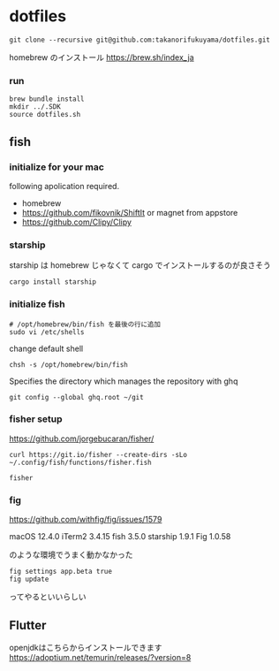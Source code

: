 # dotfiles

```shell
git clone --recursive git@github.com:takanorifukuyama/dotfiles.git
```

homebrew のインストール
https://brew.sh/index_ja

### run

```
brew bundle install
mkdir ../.SDK
source dotfiles.sh
```

## fish

### initialize for your mac

following apolication required.

- homebrew
- https://github.com/fikovnik/ShiftIt or magnet from appstore
- https://github.com/Clipy/Clipy

### starship

starship は homebrew じゃなくて cargo でインストールするのが良さそう

```
cargo install starship
```

### initialize fish

```fish
# /opt/homebrew/bin/fish を最後の行に追加
sudo vi /etc/shells
```

change default shell

```fish
chsh -s /opt/homebrew/bin/fish
```

Specifies the directory which manages the repository with ghq

```fish
git config --global ghq.root ~/git
```

### fisher setup

https://github.com/jorgebucaran/fisher/

```fish
curl https://git.io/fisher --create-dirs -sLo ~/.config/fish/functions/fisher.fish
```

```fish
fisher
```

### fig

https://github.com/withfig/fig/issues/1579

macOS 12.4.0
iTerm2 3.4.15
fish 3.5.0
starship 1.9.1
Fig 1.0.58

のような環境でうまく動かなかった

```shell
fig settings app.beta true
fig update
```

ってやるといいらしい

## Flutter

openjdkはこちらからインストールできます
https://adoptium.net/temurin/releases/?version=8
